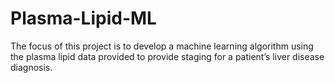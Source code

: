 # Plasma-Lipid-ML
The focus of this project is to develop a machine learning algorithm using the plasma lipid data provided to provide staging for a patient’s liver disease diagnosis.
